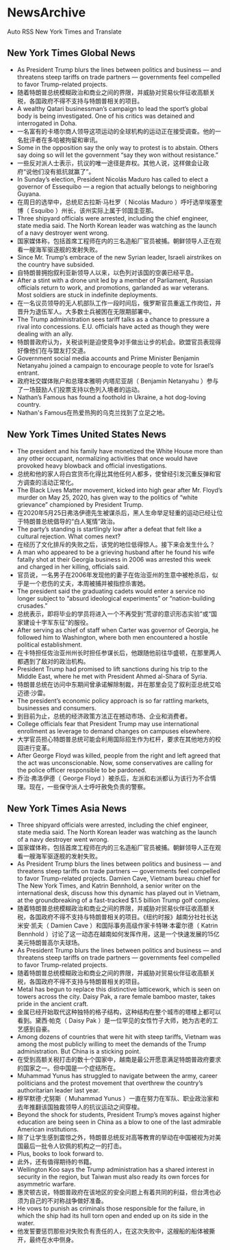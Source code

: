 # NewsArchive
Auto RSS New York Times and Translate

## New York Times Global News
* As President Trump blurs the lines between politics and business — and threatens steep tariffs on trade partners — governments feel compelled to favor Trump-related projects.
* 随着特朗普总统模糊政治和商业之间的界限，并威胁对贸易伙伴征收高额关税，各国政府不得不支持与特朗普相关的项目。
* A wealthy Qatari businessman’s campaign to lead the sport’s global body is being investigated. One of his critics was detained and interrogated in Doha.
* 一名富有的卡塔尔商人领导这项运动的全球机构的运动正在接受调查。他的一名批评者在多哈被拘留和审讯。
* Some in the opposition say the only way to protest is to abstain. Others say doing so will let the government “say they won without resistance.”
* 一些反对派人士表示，抗议的唯一途径是弃权。其他人说，这样做会让政府“说他们没有抵抗就赢了”。
* In Sunday’s election, President Nicolás Maduro has called to elect a governor of Essequibo — a region that actually belongs to neighboring Guyana.
* 在周日的选举中，总统尼古拉斯·马杜罗（ Nicolás Maduro ）呼吁选举埃塞奎博（ Esquibo ）州长，该州实际上属于邻国圭亚那。
* Three shipyard officials were arrested, including the chief engineer, state media said. The North Korean leader was watching as the launch of a navy destroyer went wrong.
* 国家媒体称，包括首席工程师在内的三名造船厂官员被捕。朝鲜领导人正在观看一艘海军驱逐舰的发射失败。
* Since Mr. Trump’s embrace of the new Syrian leader, Israeli airstrikes on the country have subsided.
* 自特朗普拥抱叙利亚新领导人以来，以色列对该国的空袭已经平息。
* After a stint with a drone unit led by a member of Parliament, Russian officials return to work, and promotions, garlanded as war veterans. Most soldiers are stuck in indefinite deployments.
* 在一名议员领导的无人机部队工作一段时间后，俄罗斯官员重返工作岗位，并晋升为退伍军人。大多数士兵被困在无限期部署中。
* The Trump administration sees tariff talks as a chance to pressure a rival into concessions. E.U. officials have acted as though they were dealing with an ally.
* 特朗普政府认为，关税谈判是迫使竞争对手做出让步的机会。欧盟官员表现得好像他们在与盟友打交道。
* Government social media accounts and Prime Minister Benjamin Netanyahu joined a campaign to encourage people to vote for Israel’s entrant.
* 政府社交媒体账户和总理本雅明·内塔尼亚胡（ Benjamin Netanyahu ）参与了一场鼓励人们投票支持以色列入境者的运动。
* Nathan’s Famous has found a foothold in Ukraine, a hot dog-loving country.
* Nathan's Famous在热爱热狗的乌克兰找到了立足之地。

## New York Times United States News
* The president and his family have monetized the White House more than any other occupant, normalizing activities that once would have provoked heavy blowback and official investigations.
* 总统和他的家人将白宫货币化得比其他任何人都多，使曾经引发沉重反弹和官方调查的活动正常化。
* The Black Lives Matter movement, kicked into high gear after Mr. Floyd’s murder on May 25, 2020, has given way to the politics of “white grievance” championed by President Trump.
* 在2020年5月25日弗洛伊德先生被谋杀后，黑人生命举足轻重的运动已经让位于特朗普总统倡导的“白人冤情”政治。
* The party’s standing is startlingly low after a defeat that felt like a cultural rejection. What comes next?
* 在经历了文化排斥的失败之后，该党的地位低得惊人。接下来会发生什么？
* A man who appeared to be a grieving husband after he found his wife fatally shot at their Georgia business in 2006 was arrested this week and charged in her killing, officials said.
* 官员说，一名男子在2006年发现他的妻子在佐治亚州的生意中被枪杀后，似乎是一个悲伤的丈夫，本周被捕并被指控杀害她。
* The president said the graduating cadets would enter a service no longer subject to “absurd ideological experiments” or “nation-building crusades.”
* 总统表示，即将毕业的学员将进入一个不再受到“荒谬的意识形态实验”或“国家建设十字军东征”的服役。
* After serving as chief of staff when Carter was governor of Georgia, he followed him to Washington, where both men encountered a hostile political establishment.
* 在卡特担任佐治亚州州长时担任参谋长后，他跟随他前往华盛顿，在那里两人都遇到了敌对的政治机构。
* President Trump had promised to lift sanctions during his trip to the Middle East, where he met with President Ahmed al-Shara of Syria.
* 特朗普总统在访问中东期间曾承诺解除制裁，并在那里会见了叙利亚总统艾哈迈德·沙雷。
* The president’s economic policy approach is so far rattling markets, businesses and consumers.
* 到目前为止，总统的经济政策方法正在撼动市场、企业和消费者。
* College officials fear that President Trump may use international enrollment as leverage to demand changes on campuses elsewhere.
* 大学官员担心特朗普总统可能会利用国际招生作为杠杆，要求在其他地方的校园进行变革。
* After George Floyd was killed, people from the right and left agreed that the act was unconscionable. Now, some conservatives are calling for the police officer responsible to be pardoned.
* 乔治·弗洛伊德（ George Floyd ）被杀后，左派和右派都认为该行为不合情理。现在，一些保守派人士呼吁赦免负责的警察。

## New York Times Asia News
* Three shipyard officials were arrested, including the chief engineer, state media said. The North Korean leader was watching as the launch of a navy destroyer went wrong.
* 国家媒体称，包括首席工程师在内的三名造船厂官员被捕。朝鲜领导人正在观看一艘海军驱逐舰的发射失败。
* As President Trump blurs the lines between politics and business — and threatens steep tariffs on trade partners — governments feel compelled to favor Trump-related projects. Damien Cave, Vietnam bureau chief for The New York Times, and Katrin Bennhold, a senior writer on the international desk, discuss how this dynamic has played out in Vietnam, at the groundbreaking of a fast-tracked $1.5 billion Trump golf complex.
* 随着特朗普总统模糊政治和商业之间的界限，并威胁对贸易伙伴征收高额关税，各国政府不得不支持与特朗普相关的项目。《纽约时报》越南分社社长达米安·凯夫（ Damien Cave ）和国际事务高级作家卡特琳·本霍尔德（ Katrin Bennhold ）讨论了这一动态在越南如何发挥作用，这是一个快速发展的15亿美元特朗普高尔夫球场。
* As President Trump blurs the lines between politics and business — and threatens steep tariffs on trade partners — governments feel compelled to favor Trump-related projects.
* 随着特朗普总统模糊政治和商业之间的界限，并威胁对贸易伙伴征收高额关税，各国政府不得不支持与特朗普相关的项目。
* Metal has begun to replace this distinctive latticework, which is seen on towers across the city. Daisy Pak, a rare female bamboo master, takes pride in the ancient craft.
* 金属已经开始取代这种独特的格子结构，这种结构在整个城市的塔楼上都可以看到。黛西·帕克（ Daisy Pak ）是一位罕见的女性竹子大师，她为古老的工艺感到自豪。
* Among dozens of countries that were hit with steep tariffs, Vietnam was among the most publicly willing to meet the demands of the Trump administration. But China is a sticking point.
* 在受到高额关税打击的数十个国家中，越南是最公开愿意满足特朗普政府要求的国家之一。但中国是一个症结所在。
* Muhammad Yunus has struggled to navigate between the army, career politicians and the protest movement that overthrew the country’s authoritarian leader last year.
* 穆罕默德·尤努斯（ Muhammad Yunus ）一直在努力在军队、职业政治家和去年推翻该国独裁领导人的抗议运动之间穿梭。
* Beyond the shock for students, President Trump’s moves against higher education are being seen in China as a blow to one of the last admirable American institutions.
* 除了让学生感到震惊之外，特朗普总统反对高等教育的举动在中国被视为对美国最后一批令人钦佩的机构之一的打击。
* Plus, books to look forward to.
* 此外，还有值得期待的书籍。
* Wellington Koo says the Trump administration has a shared interest in security in the region, but Taiwan must also ready its own forces for asymmetric warfare.
* 惠灵顿古说，特朗普政府在该地区的安全问题上有着共同的利益，但台湾也必须为自己的不对称战争做好准备。
* He vows to punish as criminals those responsible for the failure, in which the ship had its hull torn open and ended up on its side in the water.
* 他发誓要惩罚那些对失败负有责任的人，在这次失败中，这艘船的船体被撕开，最终在水中侧身。

